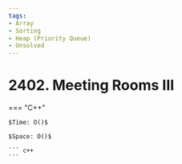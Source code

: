 ```yaml
---
tags:
- Array
- Sorting
- Heap (Priority Queue)
- Unsolved
---
```



# 2402. Meeting Rooms III

=== "C++"

    $Time: O()$

    $Space: O()$

    ``` c++
    ```